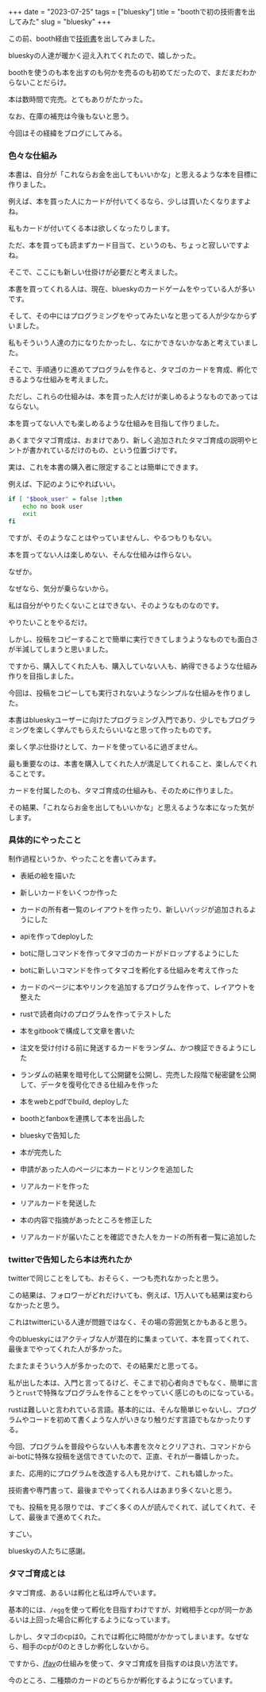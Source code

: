 +++
date = "2023-07-25"
tags = ["bluesky"]
title = "boothで初の技術書を出してみた"
slug = "bluesky"
+++

この前、booth経由で[技術書](https://syui.fanbox.cc/shop)を出してみました。

blueskyの人達が暖かく迎え入れてくれたので、嬉しかった。

boothを使うのも本を出すのも何かを売るのも初めてだったので、まだまだわからないことだらけ。

本は数時間で完売。とてもありがたかった。

なお、在庫の補充は今後もないと思う。

今回はその経緯をブログにしてみる。

### 色々な仕組み

本書は、自分が「これならお金を出してもいいかな」と思えるような本を目標に作りました。

例えば、本を買った人にカードが付いてくるなら、少しは買いたくなりますよね。

私もカードが付いてくる本は欲しくなったりします。

ただ、本を買っても読まずカード目当て、というのも、ちょっと寂しいですよね。

そこで、ここにも新しい仕掛けが必要だと考えました。

本書を買ってくれる人は、現在、blueskyのカードゲームをやっている人が多いです。

そして、その中にはプログラミングをやってみたいなと思ってる人が少なからずいました。

私もそういう人達の力になりたかったし、なにかできないかなあと考えていました。

そこで、手順通りに進めてプログラムを作ると、タマゴのカードを育成、孵化できるような仕組みを考えました。

ただし、これらの仕組みは、本を買った人だけが楽しめるようなものであってはならない。

本を買ってない人でも楽しめるような仕組みを目指して作りました。

あくまでタマゴ育成は、おまけであり、新しく追加されたタマゴ育成の説明やヒントが書かれているだけのもの、という位置づけです。

実は、これを本書の購入者に限定することは簡単にできます。

例えば、下記のようにやればいい。

```sh
if [ "$book_user" = false ];then
    echo no book user
    exit
fi
```

ですが、そのようなことはやっていませんし、やるつもりもない。

本を買ってない人は楽しめない、そんな仕組みは作らない。

なぜか。

なぜなら、気分が乗らないから。

私は自分がやりたくないことはできない、そのようなものなのです。

やりたいことをやるだけ。

しかし、投稿をコピーすることで簡単に実行できてしまうようなものでも面白さが半減してしまうと思いました。

ですから、購入してくれた人も、購入していない人も、納得できるような仕組み作りを目指しました。

今回は、投稿をコピーしても実行されないようなシンプルな仕組みを作りました。

本書はblueskyユーザーに向けたプログラミング入門であり、少しでもプログラミングを楽しく学んでもらえたらいいなと思って作ったものです。

楽しく学ぶ仕掛けとして、カードを使っているに過ぎません。

最も重要なのは、本書を購入してくれた人が満足してくれること、楽しんでくれることです。

カードを付属したのも、タマゴ育成の仕組みも、そのために作りました。

その結果、「これならお金を出してもいいかな」と思えるような本になった気がします。

### 具体的にやったこと

制作過程というか、やったことを書いてみます。

- 表紙の絵を描いた

- 新しいカードをいくつか作った

- カードの所有者一覧のレイアウトを作ったり、新しいバッジが追加されるようにした

- apiを作ってdeployした

- botに隠しコマンドを作ってタマゴのカードがドロップするようにした

- botに新しいコマンドを作ってタマゴを孵化する仕組みを考えて作った

- カードのページに本やリンクを追加するプログラムを作って、レイアウトを整えた

- rustで読者向けのプログラムを作ってテストした

- 本をgitbookで構成して文章を書いた

- 注文を受け付ける前に発送するカードをランダム、かつ検証できるようにした

- ランダムの結果を暗号化して公開鍵を公開し、完売した段階で秘密鍵を公開して、データを復号化できる仕組みを作った

- 本をwebとpdfでbuild, deployした

- boothとfanboxを連携して本を出品した

- blueskyで告知した

- 本が完売した

- 申請があった人のページに本カードとリンクを追加した

- リアルカードを作った

- リアルカードを発送した

- 本の内容で指摘があったところを修正した

- リアルカードが届いたことを確認できた人をカードの所有者一覧に追加した

### twitterで告知したら本は売れたか

twitterで同じことをしても、おそらく、一つも売れなかったと思う。

この結果は、フォロワーがどれだけいても、例えば、1万人いても結果は変わらなかったと思う。

これはtwitterにいる人達が問題ではなく、その場の雰囲気とかもあると思う。

今のblueskyにはアクティブな人が潜在的に集まっていて、本を買ってくれて、最後までやってくれた人が多かった。

たまたまそういう人が多かったので、その結果だと思ってる。

私が出した本は、入門と言ってるけど、そこまで初心者向きでもなく、簡単に言うと`rust`で特殊なプログラムを作ることをやっていく感じのものになっている。

rustは難しいと言われている言語。基本的には、そんな簡単じゃないし、プログラムやコードを初めて書くような人がいきなり触りだす言語でもなかったりする。

今回、プログラムを普段やらない人も本書を次々とクリアされ、コマンドからai-botに特殊な投稿を送信できていたので、正直、それが一番嬉しかった。

また、応用的にプログラムを改造する人も見かけて、これも嬉しかった。

技術書や専門書って、最後までやってくれる人はあまり多くないと思う。

でも、投稿を見る限りでは、すごく多くの人が読んでくれて、試してくれて、そして、最後まで進めてくれた。

すごい。

blueskyの人たちに感謝。

### タマゴ育成とは

タマゴ育成、あるいは孵化と私は呼んでいます。

基本的には、`/egg`を使って孵化を目指すわけですが、対戦相手とcpが同一かあるいは上回った場合に孵化するようになっています。

しかし、タマゴのcpは0。これでは孵化に時間がかかってしまいます。なぜなら、相手のcpが0のときしか孵化しないから。

ですから、[/fav](https://card.syui.ai/pr)の仕組みを使って、タマゴ育成を目指すのは良い方法です。

今のところ、二種類のカードのどちらかが孵化するようになっています。

